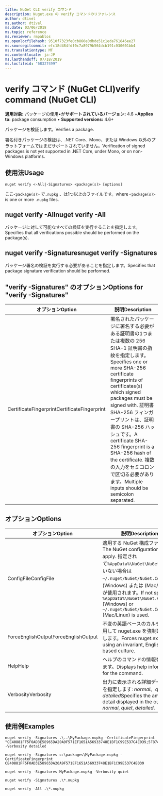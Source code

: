 ```yaml
---
title: NuGet CLI verify コマンド
description: Nuget.exe の verify コマンドのリファレンス
author: dtivel
ms.author: dtivel
ms.date: 03/06/2018
ms.topic: reference
ms.reviewer: rmpablos
ms.openlocfilehash: 9510f7323fe0cb860e0dbde51c1eda761846ee27
ms.sourcegitcommit: efc18d484fdf0c7a8979b564dcb191c030601bb4
ms.translationtype: MT
ms.contentlocale: ja-JP
ms.lasthandoff: 07/18/2019
ms.locfileid: "68327499"
---
```

# <a name="verify-command-nuget-cli"></a><span data-ttu-id="3560b-103">verify コマンド (NuGet CLI)</span><span class="sxs-lookup"><span data-stu-id="3560b-103">verify command (NuGet CLI)</span></span>

<span data-ttu-id="3560b-104">**適用対象:** パッケージの使用&bullet;が**サポートされているバージョン:** 4.6 +</span><span class="sxs-lookup"><span data-stu-id="3560b-104">**Applies to:** package consumption &bullet; **Supported versions:** 4.6+</span></span>

<span data-ttu-id="3560b-105">パッケージを検証します。</span><span class="sxs-lookup"><span data-stu-id="3560b-105">Verifies a package.</span></span>

<span data-ttu-id="3560b-106">署名付きパッケージの検証は、.NET Core、Mono、または Windows 以外のプラットフォームではまだサポートされていません。</span><span class="sxs-lookup"><span data-stu-id="3560b-106">Verification of signed packages is not yet supported in .NET Core, under Mono, or on non-Windows platforms.</span></span>

## <a name="usage"></a><span data-ttu-id="3560b-107">使用法</span><span class="sxs-lookup"><span data-stu-id="3560b-107">Usage</span></span>

```cli
nuget verify <-All|-Signatures> <package(s)> [options]
```

<span data-ttu-id="3560b-108">ここ`<package(s)>` で`.nupkg` 、は1つ以上のファイルです。</span><span class="sxs-lookup"><span data-stu-id="3560b-108">where `<package(s)>` is one or more `.nupkg` files.</span></span>

## <a name="nuget-verify--all"></a><span data-ttu-id="3560b-109">nuget verify -All</span><span class="sxs-lookup"><span data-stu-id="3560b-109">nuget verify -All</span></span>

<span data-ttu-id="3560b-110">パッケージに対して可能なすべての検証を実行することを指定します。</span><span class="sxs-lookup"><span data-stu-id="3560b-110">Specifies that all verifications possible should be performed on the package(s).</span></span>

## <a name="nuget-verify--signatures"></a><span data-ttu-id="3560b-111">nuget verify -Signatures</span><span class="sxs-lookup"><span data-stu-id="3560b-111">nuget verify -Signatures</span></span>

<span data-ttu-id="3560b-112">パッケージ署名の検証を実行する必要があることを指定します。</span><span class="sxs-lookup"><span data-stu-id="3560b-112">Specifies that package signature verification should be performed.</span></span>

## <a name="options-for-verify--signatures"></a><span data-ttu-id="3560b-113">"verify -Signatures" のオプション</span><span class="sxs-lookup"><span data-stu-id="3560b-113">Options for "verify -Signatures"</span></span>

| <span data-ttu-id="3560b-114">オプション</span><span class="sxs-lookup"><span data-stu-id="3560b-114">Option</span></span> | <span data-ttu-id="3560b-115">説明</span><span class="sxs-lookup"><span data-stu-id="3560b-115">Description</span></span> |
| --- | --- |
| <span data-ttu-id="3560b-116">CertificateFingerprint</span><span class="sxs-lookup"><span data-stu-id="3560b-116">CertificateFingerprint</span></span> | <span data-ttu-id="3560b-117">署名されたパッケージに署名する必要がある証明書の1つまたは複数の 256 SHA-1 証明書の指紋を指定します。</span><span class="sxs-lookup"><span data-stu-id="3560b-117">Specifies one or more SHA-256 certificate fingerprints of certificates(s) which signed packages must be signed with.</span></span> <span data-ttu-id="3560b-118">証明書 SHA-256 フィンガープリントは、証明書の SHA-256 ハッシュです。</span><span class="sxs-lookup"><span data-stu-id="3560b-118">A certificate SHA-256 fingerprint is a SHA-256 hash of the certificate.</span></span> <span data-ttu-id="3560b-119">複数の入力をセミコロンで区切る必要があります。</span><span class="sxs-lookup"><span data-stu-id="3560b-119">Multiple inputs should be semicolon separated.</span></span> |

## <a name="options"></a><span data-ttu-id="3560b-120">オプション</span><span class="sxs-lookup"><span data-stu-id="3560b-120">Options</span></span>

| <span data-ttu-id="3560b-121">オプション</span><span class="sxs-lookup"><span data-stu-id="3560b-121">Option</span></span> | <span data-ttu-id="3560b-122">説明</span><span class="sxs-lookup"><span data-stu-id="3560b-122">Description</span></span> |
| --- | --- |
| <span data-ttu-id="3560b-123">ConfigFile</span><span class="sxs-lookup"><span data-stu-id="3560b-123">ConfigFile</span></span> | <span data-ttu-id="3560b-124">適用する NuGet 構成ファイル。</span><span class="sxs-lookup"><span data-stu-id="3560b-124">The NuGet configuration file to apply.</span></span> <span data-ttu-id="3560b-125">指定されて`%AppData%\NuGet\NuGet.Config`いない場合は`~/.nuget/NuGet/NuGet.Config` 、(Windows) または (Mac/Linux) が使用されます。</span><span class="sxs-lookup"><span data-stu-id="3560b-125">If not specified, `%AppData%\NuGet\NuGet.Config` (Windows) or `~/.nuget/NuGet/NuGet.Config` (Mac/Linux) is used.</span></span>|
| <span data-ttu-id="3560b-126">ForceEnglishOutput</span><span class="sxs-lookup"><span data-stu-id="3560b-126">ForceEnglishOutput</span></span> | <span data-ttu-id="3560b-127">不変の英語ベースのカルチャを使用して nuget.exe を強制的に実行します。</span><span class="sxs-lookup"><span data-stu-id="3560b-127">Forces nuget.exe to run using an invariant, English-based culture.</span></span> |
| <span data-ttu-id="3560b-128">Help</span><span class="sxs-lookup"><span data-stu-id="3560b-128">Help</span></span> | <span data-ttu-id="3560b-129">ヘルプのコマンドの情報を表示します。</span><span class="sxs-lookup"><span data-stu-id="3560b-129">Displays help information for the command.</span></span> |
| <span data-ttu-id="3560b-130">Verbosity</span><span class="sxs-lookup"><span data-stu-id="3560b-130">Verbosity</span></span> | <span data-ttu-id="3560b-131">出力に表示される詳細データの量を指定します: *normal*、*quiet*、*detailed*</span><span class="sxs-lookup"><span data-stu-id="3560b-131">Specifies the amount of detail displayed in the output: *normal*, *quiet*, *detailed*.</span></span> |

## <a name="examples"></a><span data-ttu-id="3560b-132">使用例</span><span class="sxs-lookup"><span data-stu-id="3560b-132">Examples</span></span>

```cli
nuget verify -Signatures .\..\MyPackage.nupkg -CertificateFingerprint "CE40881FF5F0AD3E58965DA20A9F571EF1651A56933748E1BF1C99E537C4E039;5F874AAF47BCB268A19357364E7FBB09D6BF9E8A93E1229909AC5CAC865802E2" -Verbosity detailed

nuget verify -Signatures c:\packages\MyPackage.nupkg -CertificateFingerprint CE40881FF5F0AD3E58965DA20A9F571EF1651A56933748E1BF1C99E537C4E039

nuget verify -Signatures MyPackage.nupkg -Verbosity quiet

nuget verify -Signatures .\*.nupkg

nuget verify -All .\*.nupkg

```
